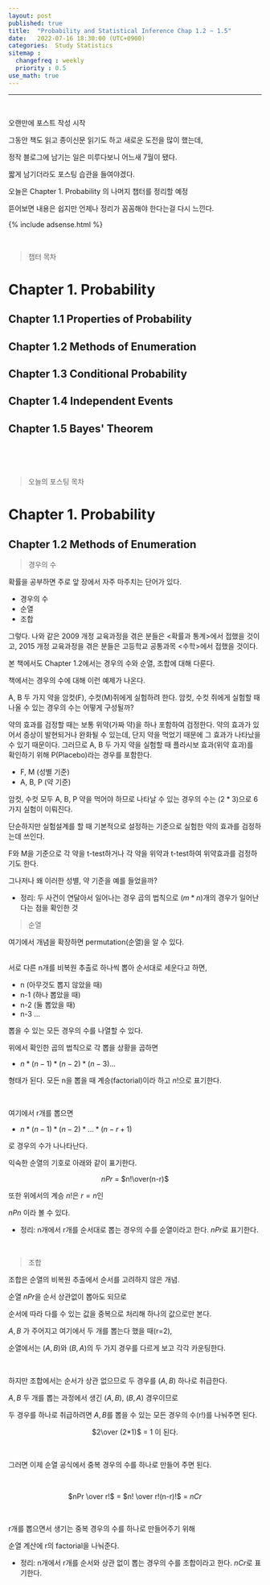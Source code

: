 ```yaml
---
layout: post
published: true
title:  "Probability and Statistical Inference Chap 1.2 ~ 1.5"
date:   2022-07-16 18:30:00 (UTC+0900)
categories:  Study Statistics
sitemap :
  changefreq : weekly
  priority : 0.5
use_math: true
---
```




---------------
<br />

오랜만에 포스트 작성 시작

그동안 책도 읽고 종이신문 읽기도 하고 새로운 도전을 많이 했는데,

정작 블로그에 남기는 일은 미루다보니 어느새 7월이 됐다.

짧게 남기더라도 포스팅 습관을 들여야겠다.

오늘은 Chapter 1. Probability 의 나머지 챕터를 정리할 예정

뜯어보면 내용은 쉽지만 언제나 정리가 꼼꼼해야 한다는걸 다시 느낀다.

 
{% include adsense.html %}

<br />

> 챕터 목차

# Chapter 1. Probability

## Chapter 1.1 Properties of Probability
## Chapter 1.2 Methods of Enumeration<br />
## Chapter 1.3 Conditional Probability<br />
## Chapter 1.4 Independent Events<br />
## Chapter 1.5 Bayes' Theorem<br />

<br />
<br />
<br />


> 오늘의 포스팅 목차
# Chapter 1. Probability
## Chapter 1.2 Methods of Enumeration<br />


> 경우의 수

확률을 공부하면 주로 앞 장에서 자주 마주치는 단어가 있다.

* 경우의 수
* 순열
* 조합

그렇다. 나와 같은 2009 개정 교육과정을 겪은 분들은 <확률과 통계>에서 접했을 것이고,
2015 개정 교육과정을 겪은 분들은 고등학교 공통과목 <수학>에서 접했을 것이다.

본 책에서도 Chapter 1.2에서는 경우의 수와 순열, 조합에 대해 다룬다.

책에서는 경우의 수에 대해 이런 예제가 나온다.

A, B 두 가지 약을 암컷(F), 수컷(M)쥐에게 실험하려 한다.
암컷, 수컷 쥐에게 실험할 때 나올 수 있는 경우의 수는 어떻게 구성될까?

약의 효과를 검정할 때는 보통 위약(가짜 약)을 하나 포함하여 검정한다.
약의 효과가 있어서 증상이 발현되거나 완화될 수 있는데, 단지 약을 먹었기 때문에 그 효과가 나타났을 수 있기 때문이다.
그러므로 A, B 두 가지 약을 실험할 때 플라시보 효과(위약 효과)를 확인하기 위해 P(Placebo)라는 경우를 포함한다.

* F, M (성별 기준)
* A, B, P (약 기준)

암컷, 수컷 모두 A, B, P 약을 먹어야 하므로 나타날 수 있는 경우의 수는 ($2 * 3$)으로 6가지 실험이 이뤄진다.

단순하지만 실험설계를 할 때 기본적으로 설정하는 기준으로 실험한 약의 효과를 검정하는데 쓰인다.

F와 M을 기준으로 각 약을 t-test하거나 각 약을 위약과 t-test하여 위약효과를 검정하기도 한다.

그나저나 왜 이러한 성별, 약 기준을 예를 들었을까?

* 정리: 두 사건이 연달아서 일어나는 경우 곱의 법칙으로 ($m * n$)개의 경우가 일어난 다는 점을 확인한 것

> 순열

여기에서 개념을 확장하면 permutation(순열)을 알 수 있다.

</br>
서로 다른 n개를 비복원 추출로 하나씩 뽑아 순서대로 세운다고 하면,

* n (아무것도 뽑지 않았을 때)
* n-1 (하나 뽑았을 때)
* n-2 (둘 뽑았을 때)
* n-3 ...

뽑을 수 있는 모든 경우의 수를 나열할 수 있다.

위에서 확인한 곱의 법칙으로 각 뽑을 상황을 곱하면 

* $n * (n-1) * (n-2) * (n-3) ...$

형태가 된다. 모든 n을 뽑을 때 계승(factorial)이라 하고 $n!$으로 표기한다.

</br>

여기에서 r개를 뽑으면 

* $n * (n-1) * (n-2) * ... * (n-r+1)$

로 경우의 수가 나나타난다.

익숙한 순열의 기호로 아래와 같이 표기한다.
</br>
<center>

$nPr$ = $n!\over(n-r)$ 

</center>

또한 위에서의 계승 $n!$은 $r=n$인 

$nPn$ 이라 볼 수 있다.

* 정리: n개에서 r개를 순서대로 뽑는 경우의 수를 순열이라고 한다. $nPr$로 표기한다.

</br>



> 조합

조합은 순열의 비복원 추출에서 순서를 고려하지 않은 개념.

순열 $nPr$을 순서 상관없이 뽑아도 되므로 

순서에 따라 다를 수 있는 값을 중복으로 처리해 하나의 값으로만 본다.

$A, B$ 가 주어지고 여기에서 두 개를 뽑는다 했을 때(r=2),

순열에서는 ($A, B$)와 ($B, A$)의 두 가지 경우를 다르게 보고 각각 카운팅한다.
 
</br>

하지만 조합에서는 순서가 상관 없으므로 두 경우를 ($A, B$) 하나로 취급한다.

$A, B$ 두 개를 뽑는 과정에서 생긴 ($A, B$), ($B, A$) 경우이므로

두 경우를 하나로 취급하려면 $A, B$를 뽑을 수 있는 모든 경우의 수(r!)를 나눠주면 된다.

<center>

$2\over (2*1)$ = 1 이 된다.

</center>
</br>

그러면 이제 순열 공식에서 중복 경우의 수를 하나로 만들어 주면 된다.

</br>
<center>

$nPr \over r!$ = $n! \over r!(n-r)!$ = $nCr$

</center>
</br>

r개를 뽑으면서 생기는 중복 경우의 수를 하나로 만들어주기 위해

순열 계산에 r의 factorial을 나눠준다.

* 정리: n개에서 r개를 순서와 상관 없이 뽑는 경우의 수를 조합이라고 한다. $nCr$로 표기한다.


